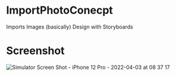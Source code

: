 # ImportPhotoConecpt
Imports Images (basically) Design with Storyboards

# Screenshot
![Simulator Screen Shot - iPhone 12 Pro - 2022-04-03 at 08 37 17](https://user-images.githubusercontent.com/32586236/161430717-943d728c-56bb-4d3e-a2df-d5cd04b2fafa.png)
